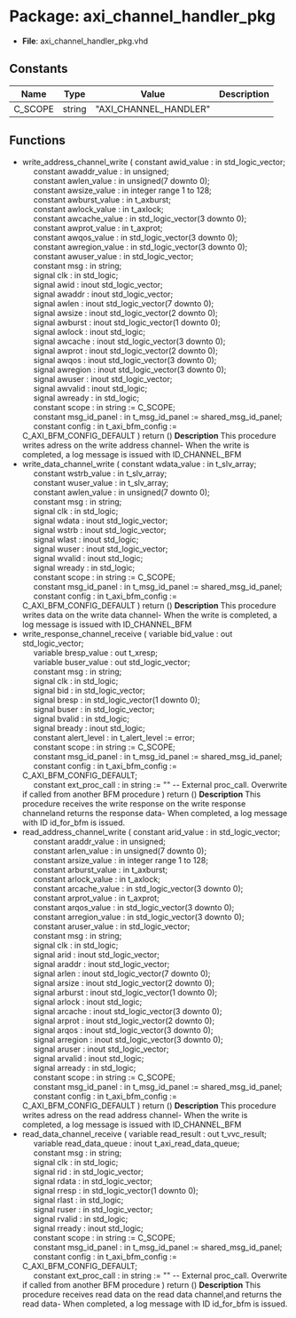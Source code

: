 # Package: axi_channel_handler_pkg

- **File**: axi_channel_handler_pkg.vhd
## Constants

| Name    | Type   | Value                  | Description |
| ------- | ------ | ---------------------- | ----------- |
| C_SCOPE | string |  "AXI_CHANNEL_HANDLER" |             |
## Functions
- write_address_channel_write <font id="function_arguments">( constant awid_value     : in    std_logic_vector;<br><span style="padding-left:20px"> constant awaddr_value   : in    unsigned;<br><span style="padding-left:20px"> constant awlen_value    : in    unsigned(7 downto 0);<br><span style="padding-left:20px"> constant awsize_value   : in    integer range 1 to 128;<br><span style="padding-left:20px"> constant awburst_value  : in    t_axburst;<br><span style="padding-left:20px"> constant awlock_value   : in    t_axlock;<br><span style="padding-left:20px"> constant awcache_value  : in    std_logic_vector(3 downto 0);<br><span style="padding-left:20px"> constant awprot_value   : in    t_axprot;<br><span style="padding-left:20px"> constant awqos_value    : in    std_logic_vector(3 downto 0);<br><span style="padding-left:20px"> constant awregion_value : in    std_logic_vector(3 downto 0);<br><span style="padding-left:20px"> constant awuser_value   : in    std_logic_vector;<br><span style="padding-left:20px"> constant msg            : in    string;<br><span style="padding-left:20px"> signal   clk            : in    std_logic;<br><span style="padding-left:20px"> signal   awid           : inout std_logic_vector;<br><span style="padding-left:20px"> signal   awaddr         : inout std_logic_vector;<br><span style="padding-left:20px"> signal   awlen          : inout std_logic_vector(7 downto 0);<br><span style="padding-left:20px"> signal   awsize         : inout std_logic_vector(2 downto 0);<br><span style="padding-left:20px"> signal   awburst        : inout std_logic_vector(1 downto 0);<br><span style="padding-left:20px"> signal   awlock         : inout std_logic;<br><span style="padding-left:20px"> signal   awcache        : inout std_logic_vector(3 downto 0);<br><span style="padding-left:20px"> signal   awprot         : inout std_logic_vector(2 downto 0);<br><span style="padding-left:20px"> signal   awqos          : inout std_logic_vector(3 downto 0);<br><span style="padding-left:20px"> signal   awregion       : inout std_logic_vector(3 downto 0);<br><span style="padding-left:20px"> signal   awuser         : inout std_logic_vector;<br><span style="padding-left:20px"> signal   awvalid        : inout std_logic;<br><span style="padding-left:20px"> signal   awready        : in    std_logic;<br><span style="padding-left:20px"> constant scope          : in    string                := C_SCOPE;<br><span style="padding-left:20px"> constant msg_id_panel   : in    t_msg_id_panel        := shared_msg_id_panel;<br><span style="padding-left:20px"> constant config         : in    t_axi_bfm_config  := C_AXI_BFM_CONFIG_DEFAULT ) </font> <font id="function_return">return ()</font>
**Description**
This procedure writes adress on the write address channel- When the write is completed, a log message is issued with ID_CHANNEL_BFM
- write_data_channel_write <font id="function_arguments">( constant wdata_value  : in    t_slv_array;<br><span style="padding-left:20px"> constant wstrb_value  : in    t_slv_array;<br><span style="padding-left:20px"> constant wuser_value  : in    t_slv_array;<br><span style="padding-left:20px"> constant awlen_value  : in    unsigned(7 downto 0);<br><span style="padding-left:20px"> constant msg          : in    string;<br><span style="padding-left:20px"> signal   clk          : in    std_logic;<br><span style="padding-left:20px"> signal   wdata        : inout std_logic_vector;<br><span style="padding-left:20px"> signal   wstrb        : inout std_logic_vector;<br><span style="padding-left:20px"> signal   wlast        : inout std_logic;<br><span style="padding-left:20px"> signal   wuser        : inout std_logic_vector;<br><span style="padding-left:20px"> signal   wvalid       : inout std_logic;<br><span style="padding-left:20px"> signal   wready       : in    std_logic;<br><span style="padding-left:20px"> constant scope        : in    string                := C_SCOPE;<br><span style="padding-left:20px"> constant msg_id_panel : in    t_msg_id_panel        := shared_msg_id_panel;<br><span style="padding-left:20px"> constant config       : in    t_axi_bfm_config  := C_AXI_BFM_CONFIG_DEFAULT ) </font> <font id="function_return">return ()</font>
**Description**
This procedure writes data on the write data channel- When the write is completed, a log message is issued with ID_CHANNEL_BFM
- write_response_channel_receive <font id="function_arguments">( variable bid_value      : out   std_logic_vector;<br><span style="padding-left:20px"> variable bresp_value    : out   t_xresp;<br><span style="padding-left:20px"> variable buser_value    : out   std_logic_vector;<br><span style="padding-left:20px"> constant msg            : in    string;<br><span style="padding-left:20px"> signal   clk            : in    std_logic;<br><span style="padding-left:20px"> signal   bid            : in    std_logic_vector;<br><span style="padding-left:20px"> signal   bresp          : in    std_logic_vector(1 downto 0);<br><span style="padding-left:20px"> signal   buser          : in    std_logic_vector;<br><span style="padding-left:20px"> signal   bvalid         : in    std_logic;<br><span style="padding-left:20px"> signal   bready         : inout std_logic;<br><span style="padding-left:20px"> constant alert_level    : in    t_alert_level         := error;<br><span style="padding-left:20px"> constant scope          : in    string                := C_SCOPE;<br><span style="padding-left:20px"> constant msg_id_panel   : in    t_msg_id_panel        := shared_msg_id_panel;<br><span style="padding-left:20px"> constant config         : in    t_axi_bfm_config      := C_AXI_BFM_CONFIG_DEFAULT;<br><span style="padding-left:20px"> constant ext_proc_call  : in    string                := ""  -- External proc_call. Overwrite if called from another BFM procedure ) </font> <font id="function_return">return ()</font>
**Description**
This procedure receives the write response on the write response channeland returns the response data- When completed, a log message with ID id_for_bfm is issued.
- read_address_channel_write <font id="function_arguments">( constant arid_value     : in    std_logic_vector;<br><span style="padding-left:20px"> constant araddr_value   : in    unsigned;<br><span style="padding-left:20px"> constant arlen_value    : in    unsigned(7 downto 0);<br><span style="padding-left:20px"> constant arsize_value   : in    integer range 1 to 128;<br><span style="padding-left:20px"> constant arburst_value  : in    t_axburst;<br><span style="padding-left:20px"> constant arlock_value   : in    t_axlock;<br><span style="padding-left:20px"> constant arcache_value  : in    std_logic_vector(3 downto 0);<br><span style="padding-left:20px"> constant arprot_value   : in    t_axprot;<br><span style="padding-left:20px"> constant arqos_value    : in    std_logic_vector(3 downto 0);<br><span style="padding-left:20px"> constant arregion_value : in    std_logic_vector(3 downto 0);<br><span style="padding-left:20px"> constant aruser_value   : in    std_logic_vector;<br><span style="padding-left:20px"> constant msg            : in    string;<br><span style="padding-left:20px"> signal   clk            : in    std_logic;<br><span style="padding-left:20px"> signal   arid           : inout std_logic_vector;<br><span style="padding-left:20px"> signal   araddr         : inout std_logic_vector;<br><span style="padding-left:20px"> signal   arlen          : inout std_logic_vector(7 downto 0);<br><span style="padding-left:20px"> signal   arsize         : inout std_logic_vector(2 downto 0);<br><span style="padding-left:20px"> signal   arburst        : inout std_logic_vector(1 downto 0);<br><span style="padding-left:20px"> signal   arlock         : inout std_logic;<br><span style="padding-left:20px"> signal   arcache        : inout std_logic_vector(3 downto 0);<br><span style="padding-left:20px"> signal   arprot         : inout std_logic_vector(2 downto 0);<br><span style="padding-left:20px"> signal   arqos          : inout std_logic_vector(3 downto 0);<br><span style="padding-left:20px"> signal   arregion       : inout std_logic_vector(3 downto 0);<br><span style="padding-left:20px"> signal   aruser         : inout std_logic_vector;<br><span style="padding-left:20px"> signal   arvalid        : inout std_logic;<br><span style="padding-left:20px"> signal   arready        : in    std_logic;<br><span style="padding-left:20px"> constant scope          : in    string                := C_SCOPE;<br><span style="padding-left:20px"> constant msg_id_panel   : in    t_msg_id_panel        := shared_msg_id_panel;<br><span style="padding-left:20px"> constant config         : in    t_axi_bfm_config      := C_AXI_BFM_CONFIG_DEFAULT ) </font> <font id="function_return">return ()</font>
**Description**
This procedure writes adress on the read address channel- When the write is completed, a log message is issued with ID_CHANNEL_BFM
- read_data_channel_receive <font id="function_arguments">( variable read_result      : out   t_vvc_result;<br><span style="padding-left:20px"> variable read_data_queue  : inout t_axi_read_data_queue;<br><span style="padding-left:20px"> constant msg              : in    string;<br><span style="padding-left:20px"> signal   clk              : in    std_logic;<br><span style="padding-left:20px"> signal   rid              : in    std_logic_vector;<br><span style="padding-left:20px"> signal   rdata            : in    std_logic_vector;<br><span style="padding-left:20px"> signal   rresp            : in    std_logic_vector(1 downto 0);<br><span style="padding-left:20px"> signal   rlast            : in    std_logic;<br><span style="padding-left:20px"> signal   ruser            : in    std_logic_vector;<br><span style="padding-left:20px"> signal   rvalid           : in    std_logic;<br><span style="padding-left:20px"> signal   rready           : inout std_logic;<br><span style="padding-left:20px"> constant scope            : in    string                := C_SCOPE;<br><span style="padding-left:20px"> constant msg_id_panel     : in    t_msg_id_panel        := shared_msg_id_panel;<br><span style="padding-left:20px"> constant config           : in    t_axi_bfm_config  := C_AXI_BFM_CONFIG_DEFAULT;<br><span style="padding-left:20px"> constant ext_proc_call    : in    string                := ""  -- External proc_call. Overwrite if called from another BFM procedure ) </font> <font id="function_return">return ()</font>
**Description**
This procedure receives read data on the read data channel,and returns the read data- When completed, a log message with ID id_for_bfm is issued.
